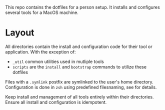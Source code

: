This repo contains the dotfiles for a person setup. It installs and configures several tools for a MacOS machine.

# Layout
All directories contain the install and configuration code for their tool or application.
With the exception of:
* `_util` common utilities used in mutliple tools
* `scripts` are the `install` and `bootstrap` commands to utilize these dotfiles

Files with a `.symlink` postfix are symlinked to the user's home directory.
Configuration is done in `zsh` using predefined filesnaming, see [](./zsh/zshrc.symlink) for details. 

Keep install and management of all tools entirely within their directories.
Ensure all install and configuration is idempotent.
